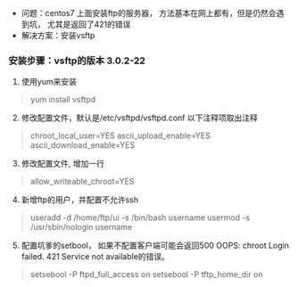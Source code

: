 - 问题：centos7 上面安装ftp的服务器， 方法基本在网上都有，但是仍然会遇到坑， 尤其是返回了421的错误
- 解决方案：安装vsftp

### 安装步骤：vsftp的版本 3.0.2-22
1. 使用yum来安装
> yum install vsftpd

2. 修改配置文件，默认是/etc/vsftpd/vsftpd.conf 以下注释项取出注释
> chroot_local_user=YES
> ascii_upload_enable=YES
> ascii_download_enable=YES

3. 修改配置文件, 增加一行
> allow_writeable_chroot=YES

4. 新增ftp的用户，并配置不允许ssh
> useradd -d /home/ftp/ui -s /bin/bash username
> usermod -s /usr/sbin/nologin username

5. 配置坑爹的setbool， 如果不配置客户端可能会返回500 OOPS: chroot Login failed. 421 Service not available的错误。 
> setsebool -P ftpd_full_access on
> setsebool -P tftp_home_dir on